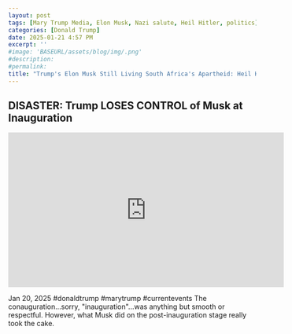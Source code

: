 ```yaml
---
layout: post
tags: [Mary Trump Media, Elon Musk, Nazi salute, Heil Hitler, politics]
categories: [Donald Trump]
date: 2025-01-21 4:57 PM
excerpt: ''
#image: 'BASEURL/assets/blog/img/.png'
#description:
#permalink:
title: "Trump's Elon Musk Still Living South Africa's Apartheid: Heil Hitler! At Post-Inauguration Activity"
---
```



## DISASTER: Trump LOSES CONTROL of Musk at Inauguration

<iframe width="560" height="315" src="https://www.youtube.com/embed/HbdXGuQ26dw?si=osAUspBMQ2vgHG6H" title="YouTube video player" frameborder="0" allow="accelerometer; autoplay; clipboard-write; encrypted-media; gyroscope; picture-in-picture; web-share" referrerpolicy="strict-origin-when-cross-origin" allowfullscreen></iframe>

Jan 20, 2025 #donaldtrump #marytrump #currentevents
The conauguration...sorry, "inauguration"...was anything but smooth or respectful. However, what Musk did on the post-inauguration stage really took the cake. 

